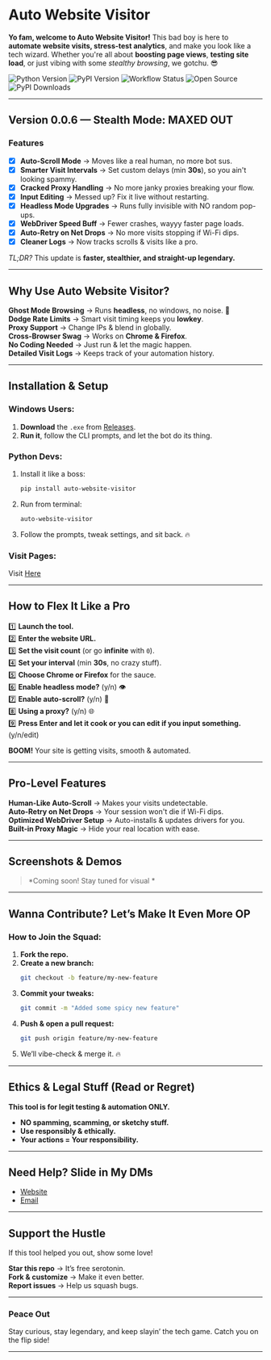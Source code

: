 # **Auto Website Visitor** 

**Yo fam, welcome to Auto Website Visitor!** This bad boy is here to **automate website visits, stress-test analytics**, and make you look like a tech wizard. Whether you're all about **boosting page views**, **testing site load**, or just vibing with some *stealthy browsing*, we gotchu. 😎  

![Python Version](https://img.shields.io/pypi/pyversions/auto-website-visitor?style=flat-square&color=42A5F5&logo=python)
![PyPI Version](https://img.shields.io/pypi/v/auto-website-visitor?style=flat-square&color=00C853&logo=pypi)
![Workflow Status](https://img.shields.io/github/actions/workflow/status/nayandas69/auto-website-visitor/python-ci.yml?style=flat-square&color=4DB6AC&logo=github)
![Open Source](https://badges.frapsoft.com/os/v1/open-source.svg?v=103)
![PyPI Downloads](https://static.pepy.tech/badge/auto-website-visitor)  

---  

## **Version 0.0.6** — Stealth Mode: MAXED OUT  

### **Features**  
- [x] **Auto-Scroll Mode** → Moves like a real human, no more bot sus.
- [x] **Smarter Visit Intervals** → Set custom delays (min **30s**), so you ain't looking spammy.  
- [x] **Cracked Proxy Handling** → No more janky proxies breaking your flow.  
- [x] **Input Editing** → Messed up? Fix it live without restarting.
- [x] **Headless Mode Upgrades** → Runs fully invisible with NO random pop-ups.
- [x] **WebDriver Speed Buff** → Fewer crashes, wayyy faster page loads.  
- [x] **Auto-Retry on Net Drops** → No more visits stopping if Wi-Fi dips.
- [x] **Cleaner Logs** → Now tracks scrolls & visits like a pro.

*TL;DR?* This update is **faster, stealthier, and straight-up legendary.**  

---

## **Why Use Auto Website Visitor?**  

**Ghost Mode Browsing** → Runs **headless**, no windows, no noise.  👻  
**Dodge Rate Limits** → Smart visit timing keeps you **lowkey**.    
**Proxy Support** → Change IPs & blend in globally.    
**Cross-Browser Swag** → Works on **Chrome & Firefox**.    
**No Coding Needed** → Just run & let the magic happen.    
**Detailed Visit Logs** → Keeps track of your automation history.  

---

## **Installation & Setup**  

### Windows Users:  
1. **Download** the `.exe` from [Releases](https://github.com/nayandas69/auto-website-visitor/releases/latest).  
2. **Run it**, follow the CLI prompts, and let the bot do its thing.  

### Python Devs:  
1. Install it like a boss:  
   ```bash
   pip install auto-website-visitor
   ```  
2. Run from terminal:  
   ```bash
   auto-website-visitor
   ```  
3. Follow the prompts, tweak settings, and sit back. 🔥  


### Visit Pages:
Visit [Here](https://nayandas69.github.io/auto-website-visitor)


---

## **How to Flex It Like a Pro**  

1️⃣ **Launch the tool.**  
2️⃣ **Enter the website URL.**  
3️⃣ **Set the visit count** (or go **infinite** with `0`).  
4️⃣ **Set your interval** (min **30s**, no crazy stuff).  
5️⃣ **Choose Chrome or Firefox** for the sauce.  
6️⃣ **Enable headless mode?** (y/n) 👁️  
7️⃣ **Enable auto-scroll?** (y/n) 🔄  
8️⃣ **Using a proxy?** (y/n) 🌐  
9️⃣ **Press Enter and let it cook or you can edit if you input something.**  (y/n/edit)

**BOOM!** Your site is getting visits, smooth & automated.  

---

## **Pro-Level Features**  

**Human-Like Auto-Scroll** → Makes your visits undetectable.  
**Auto-Retry on Net Drops** → Your session won't die if Wi-Fi dips.  
**Optimized WebDriver Setup** → Auto-installs & updates drivers for you.  
**Built-in Proxy Magic** → Hide your real location with ease.  

---

## **Screenshots & Demos**  
> *Coming soon! Stay tuned for visual *

---

## **Wanna Contribute? Let’s Make It Even More OP**   

### **How to Join the Squad:**  
1. **Fork the repo.**  
2. **Create a new branch:**  
   ```bash
   git checkout -b feature/my-new-feature
   ```  
3. **Commit your tweaks:**  
   ```bash
   git commit -m "Added some spicy new feature"  
   ```  
4. **Push & open a pull request:**  
   ```bash
   git push origin feature/my-new-feature  
   ```  
5. We’ll vibe-check & merge it. 🔥  

---

## **Ethics & Legal Stuff (Read or Regret)**  

**This tool is for legit testing & automation ONLY.**  
- **NO spamming, scamming, or sketchy stuff.**  
- **Use responsibly & ethically.**  
- **Your actions = Your responsibility.**  

---

## **Need Help? Slide in My DMs**  
- [Website](https://socialportal.nayanchandradas.com)  
- [Email](mailto:nayanchandradas@hotmail.com)  

---

## **Support the Hustle**  
If this tool helped you out, show some love!  

**Star this repo** → It’s free serotonin.   
**Fork & customize** → Make it even better.   
**Report issues** → Help us squash bugs.   

---

### Peace Out  
Stay curious, stay legendary, and keep slayin’ the tech game. Catch you on the flip side!   

---

